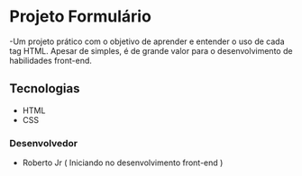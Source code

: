 # Projeto Formulário
-Um projeto prático com o objetivo de aprender e entender o uso de cada tag HTML. Apesar de simples, é de grande valor para o desenvolvimento de habilidades front-end.

## Tecnologias 
- HTML
- CSS

### Desenvolvedor
- Roberto Jr ( Iniciando no desenvolvimento front-end )
